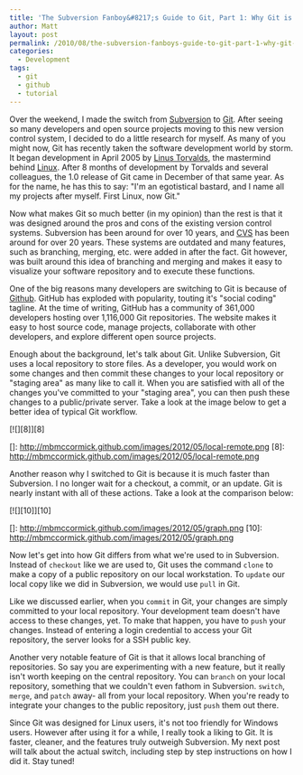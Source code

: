 ```yaml
---
title: 'The Subversion Fanboy&#8217;s Guide to Git, Part 1: Why Git is Better'
author: Matt
layout: post
permalink: /2010/08/the-subversion-fanboys-guide-to-git-part-1-why-git-is-better/
categories:
  - Development
tags:
  - git
  - github
  - tutorial
---
```


Over the weekend, I made the switch from [Subversion][1] to [Git][2]. After seeing so many developers and open source projects moving to this new version control system, I decided to do a little research for myself. As many of you might now, Git has recently taken the software development world by storm. It began development in April 2005 by [Linus Torvalds][3], the mastermind behind [Linux][4]. After 8 months of development by Torvalds and several colleagues, the 1.0 release of Git came in December of that same year. As for the name, he has this to say: "I'm an egotistical bastard, and I name all my projects after myself. First Linux, now Git."

 [1]: http://en.wikipedia.org/wiki/Subversion_(software)
 [2]: http://en.wikipedia.org/wiki/Git_(software)
 [3]: http://en.wikipedia.org/wiki/Linus_Torvalds
 [4]: http://en.wikipedia.org/wiki/Linux

Now what makes Git so much better (in my opinion) than the rest is that it was designed around the pros and cons of the existing version control systems. Subversion has been around for over 10 years, and [CVS][5] has been around for over 20 years. These systems are outdated and many features, such as branching, merging, etc. were added in after the fact. Git however, was built around this idea of branching and merging and makes it easy to visualize your software repository and to execute these functions.

 [5]: http://en.wikipedia.org/wiki/CVS_(software)

One of the big reasons many developers are switching to Git is because of [Github][6]. GitHub has exploded with popularity, touting it's "social coding" tagline. At the time of writing, GitHub has a community of 361,000 developers hosting over 1,116,000 Git repositories. The website makes it easy to host source code, manage projects, collaborate with other developers, and explore different open source projects.

 [6]: http://github.com/

Enough about the background, let's talk about Git. Unlike Subversion, Git uses a local repository to store files. As a developer, you would work on some changes and then commit these changes to your local repository or "staging area" as many like to call it. When you are satisfied with all of the changes you've committed to your "staging area", you can then push these changes to a public/private server. Take a look at the image below to get a better idea of typical Git workflow.

[![][8]][8]

 []: http://mbmccormick.github.com/images/2012/05/local-remote.png
 [8]: http://mbmccormick.github.com/images/2012/05/local-remote.png

Another reason why I switched to Git is because it is much faster than Subversion. I no longer wait for a checkout, a commit, or an update. Git is nearly instant with all of these actions. Take a look at the comparison below:

[![][10]][10]

 []: http://mbmccormick.github.com/images/2012/05/graph.png
 [10]: http://mbmccormick.github.com/images/2012/05/graph.png

Now let's get into how Git differs from what we're used to in Subversion. Instead of `checkout` like we are used to, Git uses the command `clone` to make a copy of a public repository on our local workstation. To `update` our local copy like we did in Subversion, we would use `pull` in Git.

Like we discussed earlier, when you `commit` in Git, your changes are simply committed to your local repository. Your development team doesn't have access to these changes, yet. To make that happen, you have to `push` your changes. Instead of entering a login credential to access your Git repository, the server looks for a SSH public key.

Another very notable feature of Git is that it allows local branching of repositories. So say you are experimenting with a new feature, but it really isn't worth keeping on the central repository. You can `branch` on your local repository, something that we couldn't even fathom in Subversion. `switch`, `merge`, and `patch` away- all from your local repository. When you're ready to integrate your changes to the public repository, just `push` them out there.

Since Git was designed for Linux users, it's not too friendly for Windows users. However after using it for a while, I really took a liking to Git. It is faster, cleaner, and the features truly outweigh Subversion. My next post will talk about the actual switch, including step by step instructions on how I did it. Stay tuned!